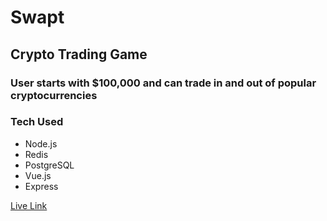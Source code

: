 # Swapt

## Crypto Trading Game

### User starts with $100,000 and can trade in and out of popular cryptocurrencies

### Tech Used
- Node.js
- Redis
- PostgreSQL
- Vue.js
- Express


[Live Link](https://swapt-crypto.firebaseapp.com/)
